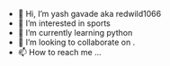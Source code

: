 - 👋 Hi, I’m yash gavade aka redwild1066
- 👀 I’m interested in sports
- 🌱 I’m currently learning python
- 💞️ I’m looking to collaborate on .
- 📫 How to reach me ...

<!---
redwild1066/redwild1066 is a ✨ special ✨ repository because its `README.md` (this file) appears on your GitHub profile.
You can click the Preview link to take a look at your changes.
--->
